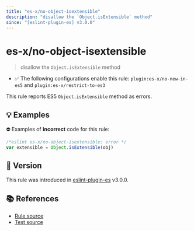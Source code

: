 ```yaml
---
title: "es-x/no-object-isextensible"
description: "disallow the `Object.isExtensible` method"
since: "[eslint-plugin-es] v3.0.0"
---
```


# es-x/no-object-isextensible
> disallow the `Object.isExtensible` method

- ✅ The following configurations enable this rule: `plugin:es-x/no-new-in-es5` and `plugin:es-x/restrict-to-es3`

This rule reports ES5 `Object.isExtensible` method as errors.

## 💡 Examples

⛔ Examples of **incorrect** code for this rule:

<eslint-playground type="bad">

```js
/*eslint es-x/no-object-isextensible: error */
var extensible = Object.isExtensible(obj)
```

</eslint-playground>

## 🚀 Version

This rule was introduced in [eslint-plugin-es] v3.0.0.

[eslint-plugin-es]: https://github.com/mysticatea/eslint-plugin-es

## 📚 References

- [Rule source](https://github.com/ota-meshi/eslint-plugin-es-x/blob/master/lib/rules/no-object-isextensible.js)
- [Test source](https://github.com/ota-meshi/eslint-plugin-es-x/blob/master/tests/lib/rules/no-object-isextensible.js)
